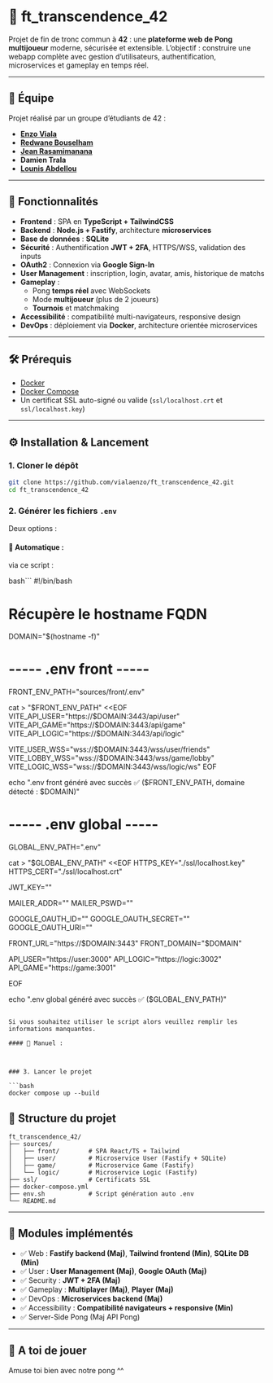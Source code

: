 # 🏓 ft_transcendence_42

Projet de fin de tronc commun à **42** : une **plateforme web de Pong multijoueur** moderne, sécurisée et extensible.
L’objectif : construire une webapp complète avec gestion d’utilisateurs, authentification, microservices et gameplay en temps réel.

---

## 👥 Équipe

Projet réalisé par un groupe d’étudiants de 42 :

- **[Enzo Viala](https://www.linkedin.com/in/vla-enzo/)**
- **[Redwane Bouselham](https://www.linkedin.com/in/redwane-bouselham?miniProfileUrn=urn%3Ali%3Afs_miniProfile%3AACoAACX_knABh1bQze00S2Rbfe9XYvUn11ABag4&lipi=urn%3Ali%3Apage%3Ad_flagship3_search_srp_all%3Bpl4CaNvERBec4%2FAymj0o1A%3D%3D)**
- **[Jean Rasamimanana](https://www.linkedin.com/in/jean-rasamimanana-643b76271/)**
- **Damien Trala**
- **[Lounis Abdellou](https://www.linkedin.com/in/lounis-abdellou/)**

---

## 🚀 Fonctionnalités

- **Frontend** : SPA en **TypeScript + TailwindCSS**
- **Backend** : **Node.js + Fastify**, architecture **microservices**
- **Base de données** : **SQLite**
- **Sécurité** : Authentification **JWT + 2FA**, HTTPS/WSS, validation des inputs
- **OAuth2** : Connexion via **Google Sign-In**
- **User Management** : inscription, login, avatar, amis, historique de matchs
- **Gameplay** :
  - Pong **temps réel** avec WebSockets
  - Mode **multijoueur** (plus de 2 joueurs)
  - **Tournois** et matchmaking
- **Accessibilité** : compatibilité multi-navigateurs, responsive design
- **DevOps** : déploiement via **Docker**, architecture orientée microservices

---

## 🛠️ Prérequis

- [Docker](https://docs.docker.com/get-docker/)
- [Docker Compose](https://docs.docker.com/compose/)
- Un certificat SSL auto-signé ou valide (`ssl/localhost.crt` et `ssl/localhost.key`)

---

## ⚙️ Installation & Lancement

### 1. Cloner le dépôt

```bash
git clone https://github.com/vialaenzo/ft_transcendence_42.git
cd ft_transcendence_42
```

### 2. Générer les fichiers `.env`

Deux options :

#### 🔹 Automatique :

via ce script :

bash```
#!/bin/bash

# Récupère le hostname FQDN

DOMAIN="$(hostname -f)"

# ----- .env front -----

FRONT_ENV_PATH="sources/front/.env"

cat > "$FRONT_ENV_PATH" <<EOF
VITE_API_USER="https://$DOMAIN:3443/api/user"
VITE_API_GAME="https://$DOMAIN:3443/api/game"
VITE_API_LOGIC="https://$DOMAIN:3443/api/logic"

VITE_USER_WSS="wss://$DOMAIN:3443/wss/user/friends"
VITE_LOBBY_WSS="wss://$DOMAIN:3443/wss/game/lobby"
VITE_LOGIC_WSS="wss://$DOMAIN:3443/wss/logic/ws"
EOF

echo ".env front généré avec succès ✅ ($FRONT_ENV_PATH, domaine détecté : $DOMAIN)"

# ----- .env global -----

GLOBAL_ENV_PATH=".env"

cat > "$GLOBAL_ENV_PATH" <<EOF
HTTPS_KEY="./ssl/localhost.key"
HTTPS_CERT="./ssl/localhost.crt"

JWT_KEY=""

MAILER_ADDR=""
MAILER_PSWD=""

GOOGLE_OAUTH_ID=""
GOOGLE_OAUTH_SECRET=""
GOOGLE_OAUTH_URI=""

FRONT_URL="https://$DOMAIN:3443"
FRONT_DOMAIN="$DOMAIN"

API_USER="https://user:3000"
API_LOGIC="https://logic:3002"
API_GAME="https://game:3001"

EOF

echo ".env global généré avec succès ✅ ($GLOBAL_ENV_PATH)"

````

Si vous souhaitez utiliser le script alors veuillez remplir les informations manquantes.

#### 🔹 Manuel :



### 3. Lancer le projet

```bash
docker compose up --build
````

## 📂 Structure du projet

```
ft_transcendence_42/
├── sources/
│   ├── front/        # SPA React/TS + Tailwind
│   ├── user/         # Microservice User (Fastify + SQLite)
│   ├── game/         # Microservice Game (Fastify)
│   └── logic/        # Microservice Logic (Fastify)
├── ssl/              # Certificats SSL
├── docker-compose.yml
├── env.sh            # Script génération auto .env
└── README.md
```

---

## 🧪 Modules implémentés

- ✅ Web : **Fastify backend (Maj)**, **Tailwind frontend (Min)**, **SQLite DB (Min)**
- ✅ User : **User Management (Maj)**, **Google OAuth (Maj)**
- ✅ Security : **JWT + 2FA (Maj)**
- ✅ Gameplay : **Multiplayer (Maj)**, **Player (Maj)**
- ✅ DevOps : **Microservices backend (Maj)**
- ✅ Accessibility : **Compatibilité navigateurs + responsive (Min)**
- ✅ Server-Side Pong (Maj API Pong)

---

## 📧 A toi de jouer

Amuse toi bien avec notre pong ^^
